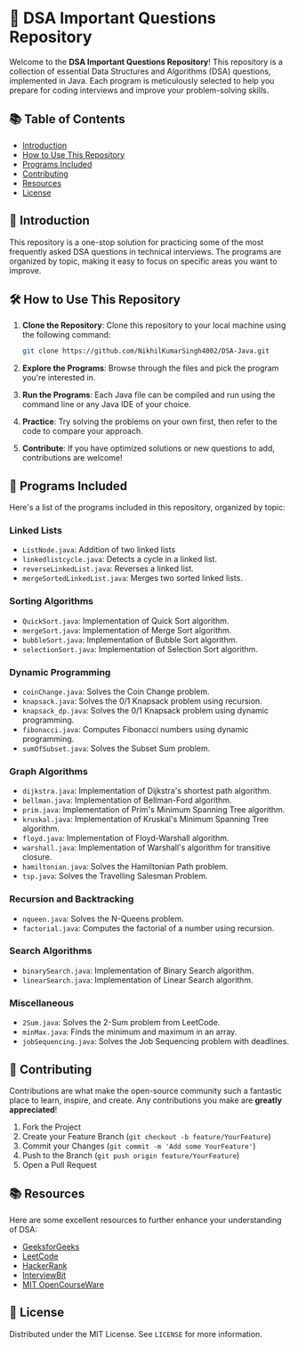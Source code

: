 
# 🚀 DSA Important Questions Repository

Welcome to the **DSA Important Questions Repository**! This repository is a collection of essential Data Structures and Algorithms (DSA) questions, implemented in Java. Each program is meticulously selected to help you prepare for coding interviews and improve your problem-solving skills.

## 📚 Table of Contents

- [Introduction](#introduction)
- [How to Use This Repository](#how-to-use-this-repository)
- [Programs Included](#programs-included)
- [Contributing](#contributing)
- [Resources](#resources)
- [License](#license)

## 🌟 Introduction

This repository is a one-stop solution for practicing some of the most frequently asked DSA questions in technical interviews. The programs are organized by topic, making it easy to focus on specific areas you want to improve.

## 🛠️ How to Use This Repository

1. **Clone the Repository**: Clone this repository to your local machine using the following command:
   ```bash
   git clone https://github.com/NikhilKumarSingh4002/DSA-Java.git
   ```

2. **Explore the Programs**: Browse through the files and pick the program you're interested in.

3. **Run the Programs**: Each Java file can be compiled and run using the command line or any Java IDE of your choice.

4. **Practice**: Try solving the problems on your own first, then refer to the code to compare your approach.

5. **Contribute**: If you have optimized solutions or new questions to add, contributions are welcome!

## 📂 Programs Included

Here's a list of the programs included in this repository, organized by topic:

### Linked Lists
- `ListNode.java`: Addition of two linked lists
- `linkedlistcycle.java`: Detects a cycle in a linked list.
- `reverseLinkedList.java`: Reverses a linked list.
- `mergeSortedLinkedList.java`: Merges two sorted linked lists.

### Sorting Algorithms
- `QuickSort.java`: Implementation of Quick Sort algorithm.
- `mergeSort.java`: Implementation of Merge Sort algorithm.
- `bubbleSort.java`: Implementation of Bubble Sort algorithm.
- `selectionSort.java`: Implementation of Selection Sort algorithm.

### Dynamic Programming
- `coinChange.java`: Solves the Coin Change problem.
- `knapsack.java`: Solves the 0/1 Knapsack problem using recursion.
- `knapsack_dp.java`: Solves the 0/1 Knapsack problem using dynamic programming.
- `fibonacci.java`: Computes Fibonacci numbers using dynamic programming.
- `sumOfSubset.java`: Solves the Subset Sum problem.

### Graph Algorithms
- `dijkstra.java`: Implementation of Dijkstra's shortest path algorithm.
- `bellman.java`: Implementation of Bellman-Ford algorithm.
- `prim.java`: Implementation of Prim's Minimum Spanning Tree algorithm.
- `kruskal.java`: Implementation of Kruskal's Minimum Spanning Tree algorithm.
- `floyd.java`: Implementation of Floyd-Warshall algorithm.
- `warshall.java`: Implementation of Warshall's algorithm for transitive closure.
- `hamiltonian.java`: Solves the Hamiltonian Path problem.
- `tsp.java`: Solves the Travelling Salesman Problem.

### Recursion and Backtracking
- `nqueen.java`: Solves the N-Queens problem.
- `factorial.java`: Computes the factorial of a number using recursion.

### Search Algorithms
- `binarySearch.java`: Implementation of Binary Search algorithm.
- `linearSearch.java`: Implementation of Linear Search algorithm.

### Miscellaneous
- `2Sum.java`: Solves the 2-Sum problem from LeetCode.
- `minMax.java`: Finds the minimum and maximum in an array.
- `jobSequencing.java`: Solves the Job Sequencing problem with deadlines.

## 🤝 Contributing

Contributions are what make the open-source community such a fantastic place to learn, inspire, and create. Any contributions you make are **greatly appreciated**!

1. Fork the Project
2. Create your Feature Branch (`git checkout -b feature/YourFeature`)
3. Commit your Changes (`git commit -m 'Add some YourFeature'`)
4. Push to the Branch (`git push origin feature/YourFeature`)
5. Open a Pull Request

## 📚 Resources

Here are some excellent resources to further enhance your understanding of DSA:

- [GeeksforGeeks](https://www.geeksforgeeks.org/)
- [LeetCode](https://leetcode.com/)
- [HackerRank](https://www.hackerrank.com/)
- [InterviewBit](https://www.interviewbit.com/)
- [MIT OpenCourseWare](https://ocw.mit.edu/index.htm)

## 📄 License

Distributed under the MIT License. See `LICENSE` for more information.
